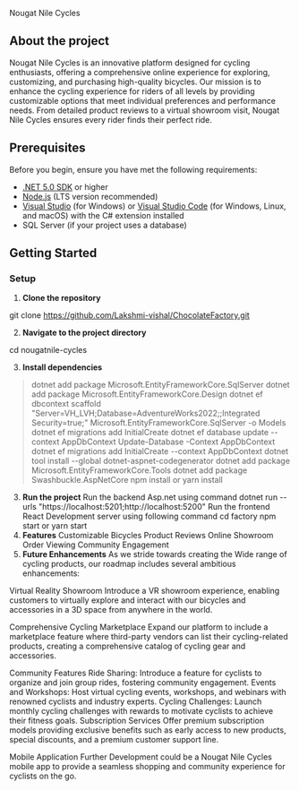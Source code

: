 Nougat Nile Cycles
## About the project
Nougat Nile Cycles is an innovative platform designed for cycling enthusiasts, offering a comprehensive online experience for exploring, customizing, and purchasing high-quality bicycles. Our mission is to enhance the cycling experience for riders of all levels by providing
customizable options that meet individual preferences and performance needs. From detailed product reviews to a virtual showroom visit, Nougat Nile Cycles ensures every rider finds their perfect ride.
## Prerequisites

Before you begin, ensure you have met the following requirements:
- [.NET 5.0 SDK](https://dotnet.microsoft.com/download) or higher
- [Node.js](https://nodejs.org/en/) (LTS version recommended)
- [Visual Studio](https://visualstudio.microsoft.com/downloads/) (for Windows) or [Visual Studio Code](https://code.visualstudio.com/) (for Windows, Linux, and macOS) with the C# extension installed
- SQL Server (if your project uses a database)

## Getting Started


### Setup

1. **Clone the repository**

git clone https://github.com/Lakshmi-vishal/ChocolateFactory.git

2.  **Navigate to the project directory**


cd nougatnile-cycles

3.  **Install dependencies**

> dotnet add package Microsoft.EntityFrameworkCore.SqlServer
> dotnet add package Microsoft.EntityFrameworkCore.Design
dotnet ef dbcontext scaffold "Server=VH_LVH;Database=AdventureWorks2022;;Integrated Security=true;" Microsoft.EntityFrameworkCore.SqlServer -o Models
> dotnet ef migrations add InitialCreate
 dotnet ef database update --context AppDbContext
Update-Database -Context AppDbContext
dotnet ef migrations add InitialCreate --context AppDbContext
> dotnet tool install --global dotnet-aspnet-codegenerator
> dotnet add package Microsoft.EntityFrameworkCore.Tools
> dotnet add package Swashbuckle.AspNetCore
npm install
or 
yarn install

3.  **Run the project**
Run the backend Asp.net using command
 dotnet run --urls "https://localhost:5201;http://localhost:5200"
Run the frontend React Development server using following command
cd factory 
npm start
or
yarn start
4.  **Features**
Customizable Bicycles
Product Reviews
Online Showroom
Order Viewing
Community Engagement
4.  **Future Enhancements**
As we stride towards creating the Wide range of cycling products, our roadmap includes several ambitious enhancements:

Virtual Reality Showroom
Introduce a VR showroom experience, enabling customers to virtually explore and interact with our bicycles and accessories in a 3D space from anywhere in the world.

Comprehensive Cycling Marketplace
Expand our platform to include a marketplace feature where third-party vendors can list their cycling-related products, creating a comprehensive catalog of cycling gear and accessories.

Community Features
Ride Sharing: Introduce a feature for cyclists to organize and join group rides, fostering community engagement.
Events and Workshops: Host virtual cycling events, workshops, and webinars with renowned cyclists and industry experts.
Cycling Challenges: Launch monthly cycling challenges with rewards to motivate cyclists to achieve their fitness goals.
Subscription Services
Offer premium subscription models providing exclusive benefits such as early access to new products, special discounts, and a premium customer support line.

Mobile Application
Further Development could be a Nougat Nile Cycles mobile app to provide a seamless shopping and community experience for cyclists on the go.
